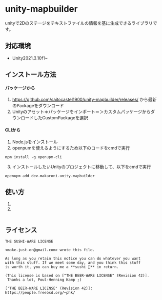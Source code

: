 # unity-mapbuilder
unityで2Dのステージをテキストファイルの情報を基に生成できるライブラリです。   

## 対応環境
* Unity2021.3.10f1~

## インストール方法

#### パッケージから
1. https://github.com/saitocastel1900/unity-mapbuilder/releases/ から最新のPackageをダウンロード  
2. Unityのアセット=>パッケージをインポート＝＞カスタムパッケージからダウンロードしたCustomPackageを選択

#### CLIから
1. Node.jsをインストール  
2. openpumを使えるようにするため以下のコードをcmdで実行

```
npm install -g openupm-cli
```
3. インストールしたいUnityのプロジェクトに移動して、以下をcmdで実行
```
openupm add dev.makaroni.unity-mapbuilder
```

## 使い方
1. 
2. 

```

```

## ライセンス

```
THE SUSHI-WARE LICENSE

<make.just.on@gmail.com> wrote this file.

As long as you retain this notice you can do whatever you want
with this stuff. If we meet some day, and you think this stuff
is worth it, you can buy me a **sushi 🍣** in return.

(This license is based on ["THE BEER-WARE LICENSE" (Revision 42)].
 Thanks a lot, Poul-Henning Kamp ;)

["THE BEER-WARE LICENSE" (Revision 42)]: https://people.freebsd.org/~phk/
```
